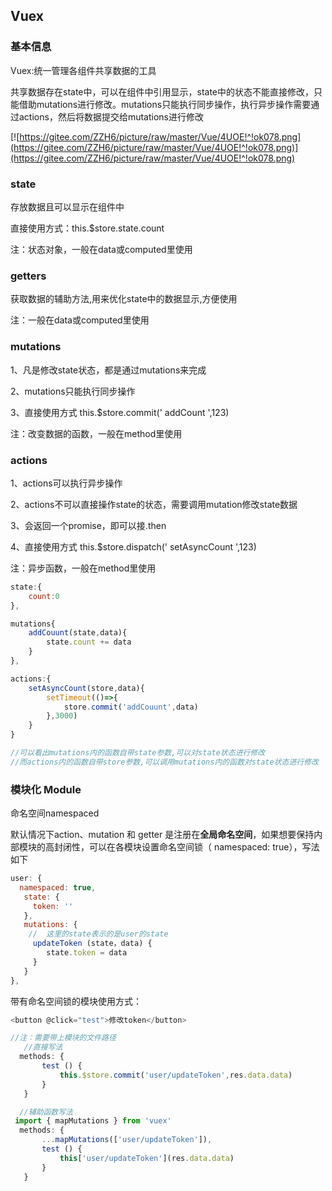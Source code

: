 ## Vuex

### 基本信息

Vuex:统一管理各组件共享数据的工具

共享数据存在state中，可以在组件中引用显示，state中的状态不能直接修改，只能借助mutations进行修改。mutations只能执行同步操作，执行异步操作需要通过actions，然后将数据提交给mutations进行修改

[![https://gitee.com/ZZH6/picture/raw/master/Vue/4UOE!^!ok078.png](https://gitee.com/ZZH6/picture/raw/master/Vue/4UOE!^!ok078.png)](https://gitee.com/ZZH6/picture/raw/master/Vue/4UOE!^!ok078.png)

### state

存放数据且可以显示在组件中    

直接使用方式：this.$store.state.count

注：状态对象，一般在data或computed里使用

### getters

获取数据的辅助方法,用来优化state中的数据显示,方便使用

注：一般在data或computed里使用

### mutations   

1、凡是修改state状态，都是通过mutations来完成

2、mutations只能执行同步操作

3、直接使用方式  this.$store.commit(' addCount ',123)

注：改变数据的函数，一般在method里使用

### actions

1、actions可以执行异步操作

2、actions不可以直接操作state的状态，需要调用mutation修改state数据

3、会返回一个promise，即可以接.then

4、直接使用方式  this.$store.dispatch(' setAsyncCount ',123)

注：异步函数，一般在method里使用

```js
state:{
	count:0
},

mutations{
	addCouunt(state,data){
		state.count += data
	}
},

actions:{
	setAsyncCount(store,data){
		setTimeout(()=>{
			store.commit('addCouunt',data)
		},3000)
	}
}

//可以看出mutations内的函数自带state参数,可以对state状态进行修改
//而actions内的函数自带store参数,可以调用mutations内的函数对state状态进行修改
```

### 模块化 Module

命名空间namespaced

默认情况下action、mutation 和 getter 是注册在**全局命名空间**，如果想要保持内部模块的高封闭性，可以在各模块设置命名空间锁（ namespaced: true），写法如下

```js
user: {
  namespaced: true,
   state: {
     token: ''
   },
   mutations: {
    //  这里的state表示的是user的state
     updateToken (state，data) {
        state.token = data
     }
   }
},
```
带有命名空间锁的模块使用方式：

```js
<button @click="test">修改token</button>

//注：需要带上模块的文件路径
   //直接写法
  methods: {
       test () {
           this.$store.commit('user/updateToken',res.data.data)
       }
   }	

  //辅助函数写法
 import { mapMutations } from 'vuex'
  methods: {
       ...mapMutations(['user/updateToken']),
       test () {
           this['user/updateToken'](res.data.data)
       }
   }
```

